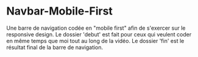 # Navbar-Mobile-First
Une barre de navigation codée en "mobile first" afin de s'exercer sur le responsive design.
Le dossier 'debut' est fait pour ceux qui veulent coder en même temps que moi tout au long de la vidéo.
Le dossier 'fin' est le résultat final de la barre de navigation.
